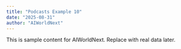 ```yaml
---
title: "Podcasts Example 10"
date: "2025-08-31"
author: "AIWorldNext"
---
```

This is sample content for AIWorldNext. Replace with real data later.
